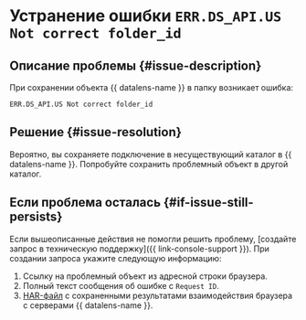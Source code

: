 # Устранение ошибки `ERR.DS_API.US Not correct folder_id`


## Описание проблемы {#issue-description}

При сохранении объекта {{ datalens-name }} в папку возникает ошибка:
```
ERR.DS_API.US Not correct folder_id
```

## Решение {#issue-resolution}

Вероятно, вы сохраняете подключение в несуществующий каталог в {{ datalens-name }}. Попробуйте сохранить проблемный объект в другой каталог.

## Если проблема осталась {#if-issue-still-persists}

Если вышеописанные действия не помогли решить проблему, [создайте запрос в техническую поддержку]({{ link-console-support }}). При создании запроса укажите следующую информацию:

1. Ссылку на проблемный объект из адресной строки браузера.
1. Полный текст сообщения об ошибке с `Request ID`.
1. [HAR-файл](../../../support/create-har.md) с сохраненными результатами взаимодействия браузера с серверами {{ datalens-name }}.